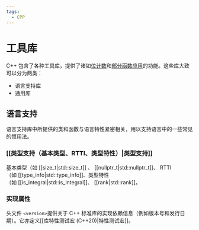 ```yaml
---
tags:
  - CPP
---
```


# 工具库

C++ 包含了各种工具库，提供了诸如[位计数](https://www.apiref.com/cpp-zh/cpp/utility/bitset.html "cpp/utility/bitset")和[部分函数应用](https://www.apiref.com/cpp-zh/cpp/utility/functional/bind.html "cpp/utility/functional/bind")的功能。这些库大致可以分为两类：

- 语言支持库
- 通用库

## 语言支持

语言支持库中所提供的类和函数与语言特性紧密相关，用以支持语言中的一些常见的惯用法。

### [[类型支持（基本类型、RTTI、类型特性）|类型支持]]

基本类型（如 [[size_t|std::size_t]] 、 [[nullptr_t|std::nullptr_t]]、 RTTI （如 [[type_info|std::type_info]]、类型特性（如 [[is_integral|std::is_integral]]、 [[rank|std::rank]]。

### 实现属性

头文件 `<version>`提供关于 C++ 标准库的实现依赖信息（例如版本号和发行日期）。它亦定义[[库特性测试宏 (C++20)|特性测试宏]]。
